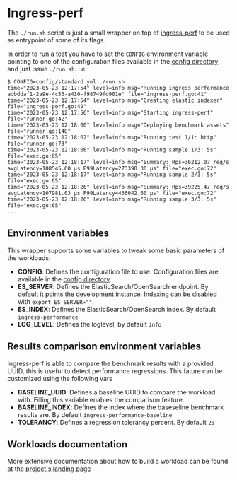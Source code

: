 # Ingress-perf

The `./run.sh` script is just a small wrapper on top of [ingress-perf](https://github.com/cloud-bulldozer/ingress-perf) to be used as entrypoint of some of its flags.

In order to run a test you have to set the `CONFIG` environment variable pointing to one of the configuration files available in the [config directory](config/) and just issue `./run.sh`. i.e:

```shell
$ CONFIG=config/standard.yml ./run.sh
time="2023-05-23 12:17:54" level=info msg="Running ingress performance adbddaf1-2a9e-4c53-a410-f98749fd901e" file="ingress-perf.go:41"
time="2023-05-23 12:17:54" level=info msg="Creating elastic indexer" file="ingress-perf.go:49"
time="2023-05-23 12:17:56" level=info msg="Starting ingress-perf" file="runner.go:42"
time="2023-05-23 12:18:00" level=info msg="Deploying benchmark assets" file="runner.go:148"
time="2023-05-23 12:18:02" level=info msg="Running test 1/1: http" file="runner.go:73"
time="2023-05-23 12:18:06" level=info msg="Running sample 1/3: 5s" file="exec.go:65"
time="2023-05-23 12:18:17" level=info msg="Summary: Rps=36212.07 req/s avgLatency=108545.60 μs P99Latency=273390.30 μs" file="exec.go:72"
time="2023-05-23 12:18:17" level=info msg="Running sample 2/3: 5s" file="exec.go:65"
time="2023-05-23 12:18:26" level=info msg="Summary: Rps=39225.47 req/s avgLatency=107981.03 μs P99Latency=436042.60 μs" file="exec.go:72"
time="2023-05-23 12:18:26" level=info msg="Running sample 3/3: 5s" file="exec.go:65"
...
```

## Environment variables

This wrapper supports some variables to tweak some basic parameters of the workloads:

- **CONFIG**: Defines the configuration file to use. Configuration files are available in the [config directory](config/).
- **ES_SERVER**: Defines the ElasticSearch/OpenSearch endpoint. By default it points the development instance. Indexing can be disabled with `export ES_SERVER=""`.
- **ES_INDEX**: Defines the ElasticSearch/OpenSearch index. By default `ingress-performance`
- **LOG_LEVEL**: Defines the loglevel, by default `info`

## Results comparison environment variables

Ingress-perf is able to compare the benchmark results with a provided UUID, this is useful to detect performance regressions.
This fature can be customized using the following vars

- **BASELINE_UUID**: Defines a baseline UUID to compare the workload with. Filling this variable enables the comparison feature.
- **BASELINE_INDEX**: Defines the index where the baseseline benchmark results are. By default `ingress-performance-baseline`
- **TOLERANCY**: Defines a regression tolerancy percent. By default `20`

## Workloads documentation

More extensive documentation about how to build a workload can be found at the [project's landing page](https://github.com/cloud-bulldozer/ingress-perf)

